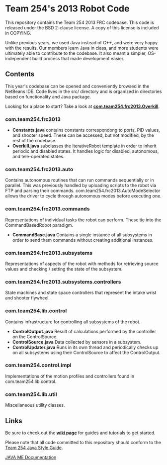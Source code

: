 # Team 254's 2013 Robot Code

This repository contains the Team 254 2013 FRC codebase. This code is released under the BSD 2-clause license. A copy of this license is included in COPYING.

Unlike previous years, we used Java instead of C++, and were very happy with the results. Our members learn Java in class, and more students were ultimately able to contribute to the codebase. It also meant a simpler, OS-independent build process that made development easier.

## Contents

This year's codebase can be opened and conveniently browsed in the NetBeans IDE. Code lives in the src/ directory and is organized in directories based on functionality and Java package.

Looking for a place to start? Take a look at [**com.team254.frc2013.Overkill**](https://github.com/Team254/FRC-2013/blob/master/src/com/team254/frc2013/Overkill.java).

### com.team254.frc2013
 * **Constants.java** contains constants correspondong to ports, PID values, and shooter speed. These can be accessed, but not modified, by the rest of the codebase.
 * **Overkill.java** subclasses the IterativeRobot template in order to inherit periodic and disabled states. It handles logic for disabled, autonomous, and tele-operated states.

### com.team254.frc2013.auto
Contains autonomous routines that can run commands sequentially or in parallel. This was previously handled by uploading scripts to the robot via FTP and parsing their commands. com.team254.frc2013.AutoModeSelector allows the driver to cycle through autonomous modes before executing one.

### com.team254.frc2013.commands
Representations of individual tasks the robot can perform. These tie into the CommandBasedRobot paradigm.

 * **CommandBase.java** Contains a single instance of all subsystems in order to send them commands without creating additional instances.

### com.team254.frc2013.subsystems
Representations of aspects of the robot with methods for retrieving source values and checking / setting the state of the subsystem.

### com.team254.frc2013.subsystems.controllers
State machines and state space controllers that represent the intake wrist and shooter flywheel.

### com.team254.lib.control
Contains infrastructure for controlling all subsystems of the robot.

 * **ControlOutput.java** Result of calculations performed by the controller on the ControlSource.
 * **ControlSource.java** Data collected by sensors in a subsystem.
 * **ControlUpdater.java** Runs in its own thread and periodically checks up on all subsystems using their ControlSource to affect the ControlOutput.

### com.team254.control.impl
Implementations of the motion profiles and controllers found in com.team254.lib.control.

### com.team254.lib.util
Miscellaneous utility classes.

## Links

Be sure to check out the **[wiki page](https://github.com/Team254/FRC-2013/wiki)** for guides and tutorials to get  started.

Please note that all code committed to this repository should conform to the [Team 254 Java Style Guide](https://docs.google.com/document/d/1gMsSANhnIE8b1mUcJgBJa87dqTzh7N4hOPB8679nu7E/edit).

[JAVA ME Documentation](http://docs.oracle.com/javame/config/cldc/ref-impl/cldc1.1/jsr139/index.html)
